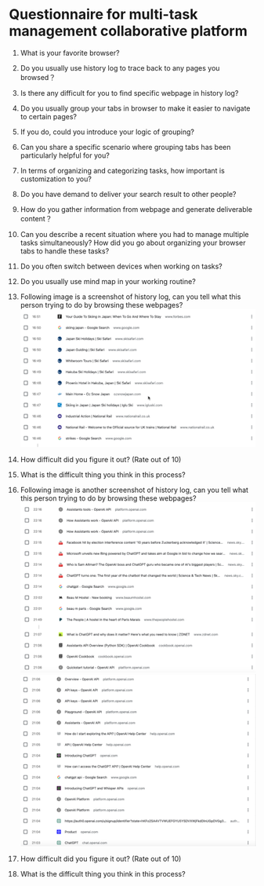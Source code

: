 # Questionnaire for multi-task management collaborative platform

1.	What is your favorite browser?
2.	Do you usually use history log to trace back to any pages you browsed？

3.	Is there any difficult for you to find specific webpage in history log?

4.	Do you usually group your tabs in browser to make it easier to navigate to certain pages?

5.	If you do, could you introduce your logic of grouping?
6.	Can you share a specific scenario where grouping tabs has been particularly helpful for you?

7.	In terms of organizing and categorizing tasks, how important is customization to you?

8.	Do you have demand to deliver your search result to other people?

9.	How do you gather information from webpage and generate deliverable content？

10.	Can you describe a recent situation where you had to manage multiple tasks simultaneously? How did you go about organizing your browser tabs to handle these tasks?

11.	Do you often switch between devices when working on tasks?

12.	Do you usually use mind map in your working routine?

13.	Following image is a screenshot of history log, can you tell what this person trying to do by browsing these webpages?
 ![historylog example 1](2023-2024/jiaqi-li/interview/example_1.png)

14.	How difficult did you figure it out? (Rate out of 10)

15.	What is the difficult thing you think in this process?

16.	Following image is another screenshot of history log, can you tell what this person trying to do by browsing these webpages?
    ![](2023-2024/jiaqi-li/interview/example_2_1.png)
    ![historylog example 2](2023-2024/jiaqi-li/interview/example_2_2.png)
 

17.	How difficult did you figure it out? (Rate out of 10)

18.	What is the difficult thing you think in this process?
#